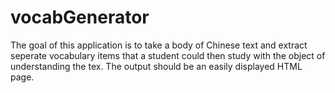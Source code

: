 # vocabGenerator

The goal of this application is to take a body of Chinese text and extract seperate vocabulary items that a student could then study with the object of understanding the tex. The output should be an easily displayed HTML page.
